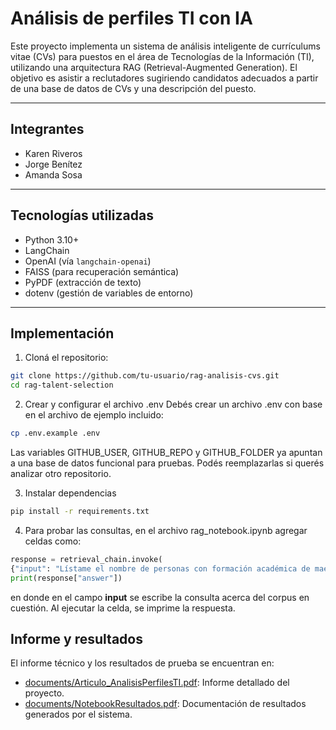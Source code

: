 # Análisis de perfiles TI con IA

Este proyecto implementa un sistema de análisis inteligente de currículums vitae (CVs) para puestos en el área de Tecnologías de la Información (TI), utilizando una arquitectura RAG (Retrieval-Augmented Generation). El objetivo es asistir a reclutadores sugiriendo candidatos adecuados a partir de una base de datos de CVs y una descripción del puesto.

---

## Integrantes

- Karen Riveros  
- Jorge Benítez  
- Amanda Sosa

---

## Tecnologías utilizadas

- Python 3.10+
- LangChain
- OpenAI (vía `langchain-openai`)
- FAISS (para recuperación semántica)
- PyPDF (extracción de texto)
- dotenv (gestión de variables de entorno)
---

## Implementación

1. Cloná el repositorio:

```bash
git clone https://github.com/tu-usuario/rag-analisis-cvs.git
cd rag-talent-selection
```

2. Crear y configurar el archivo .env
Debés crear un archivo .env con base en el archivo de ejemplo incluido:
```bash
cp .env.example .env
```

Las variables GITHUB_USER, GITHUB_REPO y GITHUB_FOLDER ya apuntan a una base de datos funcional para pruebas. Podés reemplazarlas si querés analizar otro repositorio.

3. Instalar dependencias
```bash
pip install -r requirements.txt
```
4. Para probar las consultas, en el archivo rag_notebook.ipynb agregar celdas como:
```python
response = retrieval_chain.invoke(
{"input": "Lístame el nombre de personas con formación académica de maestría en ciencia de datos"})
print(response["answer"])
```    
en donde en el campo **input** se escribe la consulta acerca del corpus en cuestión. Al ejecutar la celda, se imprime la respuesta.

## Informe y resultados
El informe técnico y los resultados de prueba se encuentran en:
- [documents/Articulo_AnalisisPerfilesTI.pdf](documents/Articulo_AnalisisPerfilesTI.pdf): Informe detallado del proyecto.
- [documents/NotebookResultados.pdf](documents/NotebookResultados.pdf): Documentación de resultados generados por el sistema.
